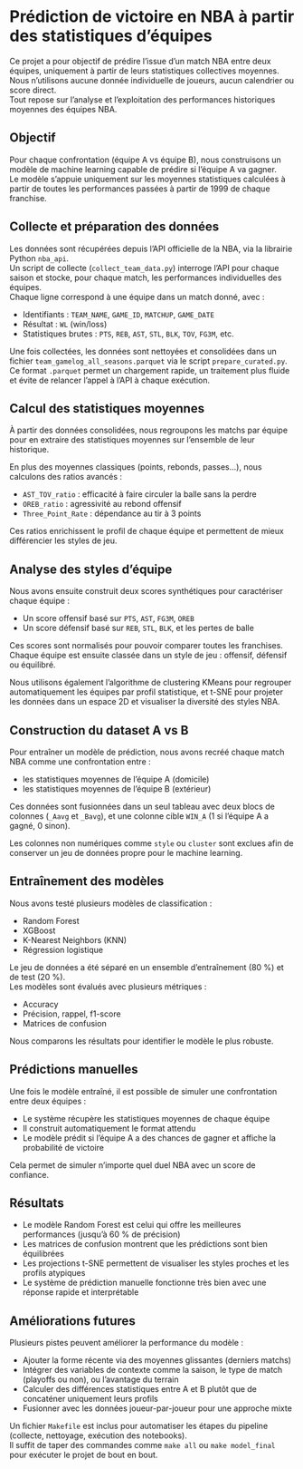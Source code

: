 # Prédiction de victoire en NBA à partir des statistiques d’équipes

Ce projet a pour objectif de prédire l’issue d’un match NBA entre deux équipes, uniquement à partir de leurs statistiques collectives moyennes.  
Nous n’utilisons aucune donnée individuelle de joueurs, aucun calendrier ou score direct.  
Tout repose sur l’analyse et l’exploitation des performances historiques moyennes des équipes NBA.

## Objectif

Pour chaque confrontation (équipe A vs équipe B), nous construisons un modèle de machine learning capable de prédire si l’équipe A va gagner.  
Le modèle s’appuie uniquement sur les moyennes statistiques calculées à partir de toutes les performances passées à partir de 1999 de chaque franchise.

## Collecte et préparation des données

Les données sont récupérées depuis l’API officielle de la NBA, via la librairie Python `nba_api`.  
Un script de collecte (`collect_team_data.py`) interroge l’API pour chaque saison et stocke, pour chaque match, les performances individuelles des équipes.  
Chaque ligne correspond à une équipe dans un match donné, avec :

- Identifiants : `TEAM_NAME`, `GAME_ID`, `MATCHUP`, `GAME_DATE`
- Résultat : `WL` (win/loss)
- Statistiques brutes : `PTS`, `REB`, `AST`, `STL`, `BLK`, `TOV`, `FG3M`, etc.

Une fois collectées, les données sont nettoyées et consolidées dans un fichier `team_gamelog_all_seasons.parquet` via le script `prepare_curated.py`.  
Ce format `.parquet` permet un chargement rapide, un traitement plus fluide et évite de relancer l’appel à l’API à chaque exécution.

## Calcul des statistiques moyennes

À partir des données consolidées, nous regroupons les matchs par équipe pour en extraire des statistiques moyennes sur l’ensemble de leur historique.

En plus des moyennes classiques (points, rebonds, passes...), nous calculons des ratios avancés :
- `AST_TOV_ratio` : efficacité à faire circuler la balle sans la perdre
- `OREB_ratio` : agressivité au rebond offensif
- `Three_Point_Rate` : dépendance au tir à 3 points

Ces ratios enrichissent le profil de chaque équipe et permettent de mieux différencier les styles de jeu.

## Analyse des styles d’équipe

Nous avons ensuite construit deux scores synthétiques pour caractériser chaque équipe :
- Un score offensif basé sur `PTS`, `AST`, `FG3M`, `OREB`
- Un score défensif basé sur `REB`, `STL`, `BLK`, et les pertes de balle

Ces scores sont normalisés pour pouvoir comparer toutes les franchises.  
Chaque équipe est ensuite classée dans un style de jeu : offensif, défensif ou équilibré.

Nous utilisons également l’algorithme de clustering KMeans pour regrouper automatiquement les équipes par profil statistique, et t-SNE pour projeter les données dans un espace 2D et visualiser la diversité des styles NBA.

## Construction du dataset A vs B

Pour entraîner un modèle de prédiction, nous avons recréé chaque match NBA comme une confrontation entre :
- les statistiques moyennes de l’équipe A (domicile)
- les statistiques moyennes de l’équipe B (extérieur)

Ces données sont fusionnées dans un seul tableau avec deux blocs de colonnes (`_Aavg` et `_Bavg`), et une colonne cible `WIN_A` (1 si l’équipe A a gagné, 0 sinon).

Les colonnes non numériques comme `style` ou `cluster` sont exclues afin de conserver un jeu de données propre pour le machine learning.

## Entraînement des modèles

Nous avons testé plusieurs modèles de classification :
- Random Forest
- XGBoost
- K-Nearest Neighbors (KNN)
- Régression logistique

Le jeu de données a été séparé en un ensemble d’entraînement (80 %) et de test (20 %).  
Les modèles sont évalués avec plusieurs métriques :
- Accuracy
- Précision, rappel, f1-score
- Matrices de confusion

Nous comparons les résultats pour identifier le modèle le plus robuste.

## Prédictions manuelles

Une fois le modèle entraîné, il est possible de simuler une confrontation entre deux équipes :
- Le système récupère les statistiques moyennes de chaque équipe
- Il construit automatiquement le format attendu
- Le modèle prédit si l’équipe A a des chances de gagner et affiche la probabilité de victoire

Cela permet de simuler n’importe quel duel NBA avec un score de confiance.

## Résultats

- Le modèle Random Forest est celui qui offre les meilleures performances (jusqu’à 60 % de précision)
- Les matrices de confusion montrent que les prédictions sont bien équilibrées
- Les projections t-SNE permettent de visualiser les styles proches et les profils atypiques
- Le système de prédiction manuelle fonctionne très bien avec une réponse rapide et interprétable

## Améliorations futures

Plusieurs pistes peuvent améliorer la performance du modèle :
- Ajouter la forme récente via des moyennes glissantes (derniers matchs)
- Intégrer des variables de contexte comme la saison, le type de match (playoffs ou non), ou l’avantage du terrain
- Calculer des différences statistiques entre A et B plutôt que de concaténer uniquement leurs profils
- Fusionner avec les données joueur-par-joueur pour une approche mixte

Un fichier `Makefile` est inclus pour automatiser les étapes du pipeline (collecte, nettoyage, exécution des notebooks).  
Il suffit de taper des commandes comme `make all` ou `make model_final` pour exécuter le projet de bout en bout.
